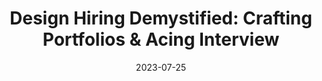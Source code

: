 ---
title: 'Design Hiring Demystified: Crafting Portfolios & Acing Interview'
link: https://podcasts.apple.com/us/podcast/design-gold/id1460573900?i=1000622295542
description: In this insightful installment, we delve into the fascinating world of design hiring, portfolios, and interviews. Whether you're a seasoned designer looking to make your next career move or a fresh talent eager to kickstart your design journey, this episode is packed with valuable tips and expert advice to help you stand out in the competitive job market.
tags: []
content-type: podcast
date: 2023-07-25
---